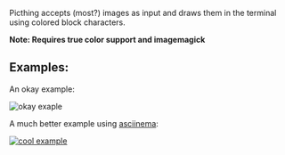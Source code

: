 Picthing accepts (most?) images as input and draws them in the terminal using colored block characters. 

**Note: Requires true color support and imagemagick**

## Examples:

An okay example:

![okay exaple](https://i.imgur.com/iCm9pq6.png)

A much better example using [asciinema](https://github.com/asciinema/asciinema):

[![cool example](https://asciinema.org/a/238642.png)](https://asciinema.org/a/238642?autoplay=1)
